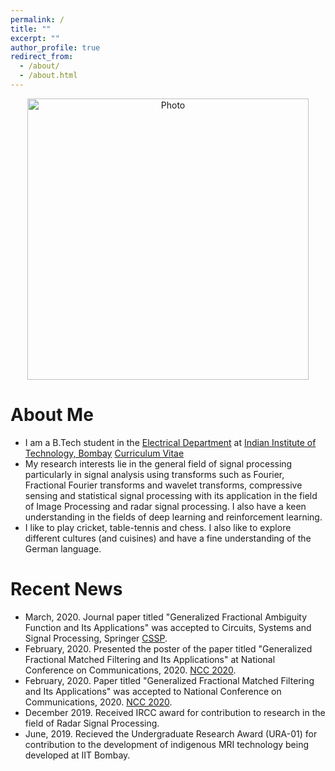 ```yaml
---
permalink: /
title: ""
excerpt: ""
author_profile: true
redirect_from: 
  - /about/
  - /about.html
---
```


<p align="center">
  <img src="https://ameyanjarlekar.github.io/files/picture.jpg?raw=true" alt="Photo" style="width: 450px;"/> 
</p>

# About Me
* I am a B.Tech student in the [Electrical Department](https://www.ee.iitb.ac.in/web) at [Indian Institute of Technology, Bombay](http://iitb.ac.in/) [Curriculum Vitae](http://ameyanjarlekar.github.io/files/CV.pdf)
* My research interests lie in the general field of signal processing particularly in signal analysis using transforms such as Fourier, Fractional Fourier transforms and wavelet transforms, compressive sensing and statistical signal processing with its application in the field of Image Processing and radar signal processing. I also have a keen understanding in the fields of deep learning and reinforcement learning.
* I like to play cricket, table-tennis and chess. I also like to explore different cultures (and cuisines) and have a fine understanding of the German language.

# Recent News
* March, 2020. Journal paper titled "Generalized Fractional Ambiguity Function and Its Applications" was accepted to Circuits, Systems and Signal Processing, Springer [CSSP](https://www.springer.com/journal/34).
* February, 2020. Presented the poster of the paper titled "Generalized Fractional Matched Filtering and Its Applications" at National Conference on Communications, 2020. [NCC 2020](http://www.ncc2020.iitkgp.ac.in/).
* February, 2020. Paper titled "Generalized Fractional Matched Filtering and Its Applications" was accepted to National Conference on Communications, 2020. [NCC 2020](http://www.ncc2020.iitkgp.ac.in/).
* December 2019. Received IRCC award for contribution to research in the field of Radar Signal Processing. 
* June, 2019. Recieved the Undergraduate Research Award (URA-01) for contribution to the development of indigenous MRI technology being developed at IIT Bombay.
